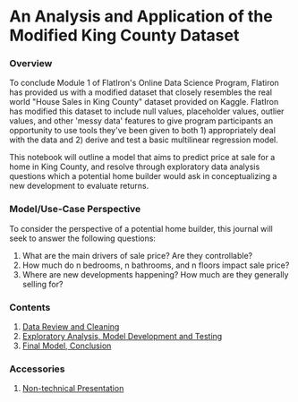 
# An Analysis and Application of the Modified King County Dataset



### Overview

To conclude Module 1 of FlatIron's Online Data Science Program, Flatiron has provided us with a modified dataset that closely resembles the real world "House Sales in King County" dataset provided on Kaggle. FlatIron has modified this dataset to include null values, placeholder values, outlier values, and other 'messy data' features to give program participants an opportunity to use tools they've been given to both 1) appropriately deal with the data and 2) derive and test a basic multilinear regression model.

This notebook will outline a model that aims to predict price at sale for a home in King County, and resolve through exploratory data analysis questions which a potential home builder would ask in conceptualizing a new development to evaluate returns.


### Model/Use-Case Perspective

To consider the perspective of a potential home builder, this journal will seek to answer the following questions:

1. What are the main drivers of sale price? Are they controllable?
2. How much do n bedrooms, n bathrooms, and n floors impact sale price?
3. Where are new developments happening? How much are they generally selling for?


### Contents

1. [Data Review and Cleaning](/Data%20Cleaning.ipynb)
2. [Exploratory Analysis, Model Development and Testing](/EDA.ipynb)
3. [Final Model, Conclusion](/Conclusion.ipynb)


### Accessories

1. [Non-technical Presentation](/Analyzing%20the%20KC%20House%20Sales%20Dataset%20to%20Model%20Sale%20Price.pdf)

```python

```
